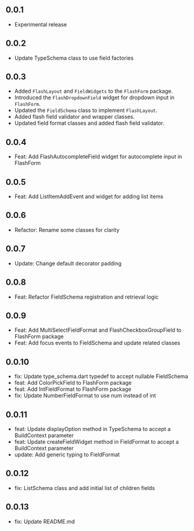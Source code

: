 ## 0.0.1
* Experimental release

## 0.0.2
* Update TypeSchema class to use field factories

## 0.0.3
* Added `FlashLayout` and `FieldWidgets` to the `FlashForm` package.
* Introduced the `FlashDropdownField` widget for dropdown input in `FlashForm`.
* Updated the `FieldSchema` class to implement `FlashLayout`.
* Added flash field validator and wrapper classes.
* Updated field format classes and added flash field validator.

## 0.0.4
* Feat: Add FlashAutocompleteField widget for autocomplete input in FlashForm

## 0.0.5
* Feat: Add ListItemAddEvent and widget for adding list items

## 0.0.6
* Refactor: Rename some classes for clarity

## 0.0.7
* Update: Change default decorator padding

## 0.0.8
* Feat: Refactor FieldSchema registration and retrieval logic

## 0.0.9
* Feat: Add MultiSelectFieldFormat and FlashCheckboxGroupField to FlashForm package
* Feat: Add focus events to FieldSchema and update related classes

## 0.0.10
* fix: Update type_schema.dart typedef to accept nullable FieldSchema
* feat: Add ColorPickField to FlashForm package
* feat: Add IntFieldFormat to FlashForm package
* fix: Update NumberFieldFormat to use num instead of int

## 0.0.11
* feat: Update displayOption method in TypeSchema to accept a BuildContext parameter
* feat: Update createFieldWidget method in FieldFormat to accept a BuildContext parameter
* update: Add generic typing to FieldFormat

## 0.0.12
* fix: ListSchema class and add initial list of children fields

## 0.0.13
* fix: Update README.md
